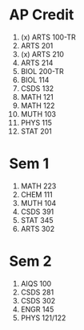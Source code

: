 # AP Credit

1. (x) ARTS 100-TR
2. ARTS 201
3. (x) ARTS 210
4. ARTS 214
5. BIOL 200-TR
6. BIOL 114
7. CSDS 132
8. MATH 121
9. MATH 122
10. MUTH 103
11. PHYS 115
12. STAT 201

# Sem 1

1. MATH 223
2. CHEM 111
3. MUTH 104
4. CSDS 391
5. STAT 345
6. ARTS 302

# Sem 2

1. AIQS 100
2. CSDS 281
3. CSDS 302
4. ENGR 145
5. PHYS 121/122